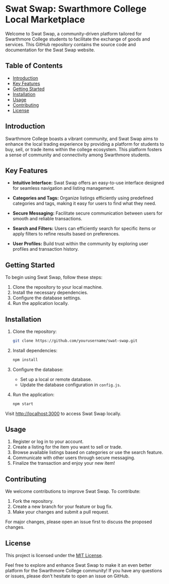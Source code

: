 # Swat Swap: Swarthmore College Local Marketplace

Welcome to Swat Swap, a community-driven platform tailored for Swarthmore College students to facilitate the exchange of goods and services. This GitHub repository contains the source code and documentation for the Swat Swap website.

## Table of Contents
- [Introduction](#introduction)
- [Key Features](#key-features)
- [Getting Started](#getting-started)
- [Installation](#installation)
- [Usage](#usage)
- [Contributing](#contributing)
- [License](#license)

## Introduction

Swarthmore College boasts a vibrant community, and Swat Swap aims to enhance the local trading experience by providing a platform for students to buy, sell, or trade items within the college ecosystem. This platform fosters a sense of community and connectivity among Swarthmore students.

## Key Features

- **Intuitive Interface:** Swat Swap offers an easy-to-use interface designed for seamless navigation and listing management.

- **Categories and Tags:** Organize listings efficiently using predefined categories and tags, making it easy for users to find what they need.

- **Secure Messaging:** Facilitate secure communication between users for smooth and reliable transactions.

- **Search and Filters:** Users can efficiently search for specific items or apply filters to refine results based on preferences.

- **User Profiles:** Build trust within the community by exploring user profiles and transaction history.

## Getting Started

To begin using Swat Swap, follow these steps:

1. Clone the repository to your local machine.
2. Install the necessary dependencies.
3. Configure the database settings.
4. Run the application locally.

## Installation

1. Clone the repository:

   ```bash
   git clone https://github.com/yourusername/swat-swap.git
   ```

2. Install dependencies:

   ```bash
   npm install
   ```

3. Configure the database:

   - Set up a local or remote database.
   - Update the database configuration in `config.js`.

4. Run the application:

   ```bash
   npm start
   ```

Visit [http://localhost:3000](http://localhost:3000) to access Swat Swap locally.

## Usage

1. Register or log in to your account.
2. Create a listing for the item you want to sell or trade.
3. Browse available listings based on categories or use the search feature.
4. Communicate with other users through secure messaging.
5. Finalize the transaction and enjoy your new item!

## Contributing

We welcome contributions to improve Swat Swap. To contribute:

1. Fork the repository.
2. Create a new branch for your feature or bug fix.
3. Make your changes and submit a pull request.

For major changes, please open an issue first to discuss the proposed changes.

## License

This project is licensed under the [MIT License](LICENSE).

Feel free to explore and enhance Swat Swap to make it an even better platform for the Swarthmore College community! If you have any questions or issues, please don't hesitate to open an issue on GitHub.
